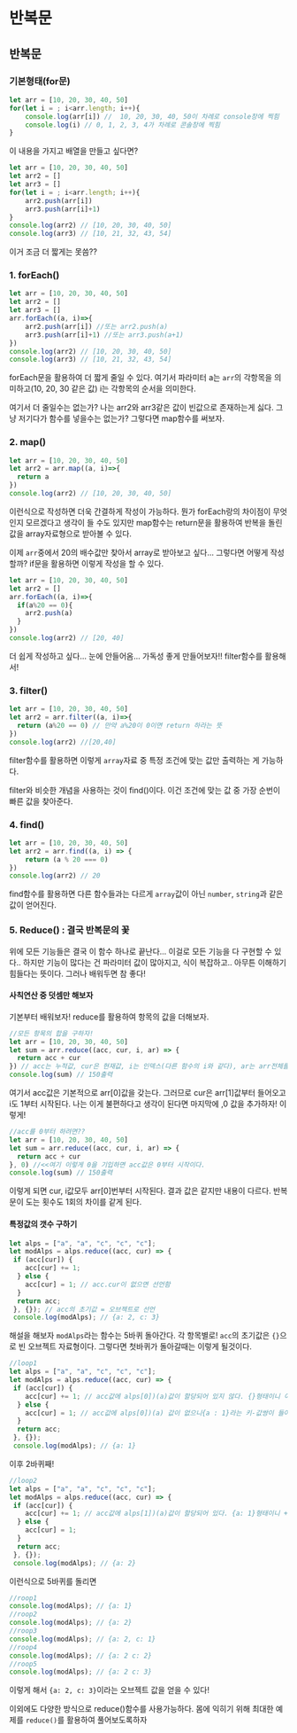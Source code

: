 # 반복문

## 반복문

### 기본형태(for문)

```javascript
let arr = [10, 20, 30, 40, 50]
for(let i = ; i<arr.length; i++){
    console.log(arr[i]) //  10, 20, 30, 40, 50이 차례로 console창에 찍힘
    console.log(i) // 0, 1, 2, 3, 4가 차례로 콘솔창에 찍힘
}
```

이 내용을 가지고 배열을 만들고 싶다면?

```javascript
let arr = [10, 20, 30, 40, 50]
let arr2 = []
let arr3 = []
for(let i = ; i<arr.length; i++){
    arr2.push(arr[i])
    arr3.push(arr[i]+1)
}
console.log(arr2) // [10, 20, 30, 40, 50]
console.log(arr3) // [10, 21, 32, 43, 54]
```

이거 조금 더 짧게는 못씀??

### 1. forEach()

```javascript
let arr = [10, 20, 30, 40, 50]
let arr2 = []
let arr3 = []
arr.forEach((a, i)=>{
    arr2.push(arr[i]) //또는 arr2.push(a)
    arr3.push(arr[i]+1) //또는 arr3.push(a+1)
})
console.log(arr2) // [10, 20, 30, 40, 50]
console.log(arr3) // [10, 21, 32, 43, 54]
```

forEach문을 활용하여 더 짧게 줄일 수 있다. 여기서 파라미터 a는 `arr`의 각항목을 의미하고(10, 20, 30 같은 값) i는 각항목의 순서을 의미한다.

여기서 더 줄일수는 없는가? 나는 arr2와 arr3같은 값이 빈값으로 존재하는게 싫다. 그냥 저기다가 함수를 넣을수는 없는가? 그렇다면 map함수를 써보자.

### 2. map()

```javascript
let arr = [10, 20, 30, 40, 50]
let arr2 = arr.map((a, i)=>{
  return a
})
console.log(arr2) // [10, 20, 30, 40, 50]
```

이런식으로 작성하면 더욱 간결하게 작성이 가능하다. 뭔가 forEach랑의 차이점이 무엇인지 모르겠다고 생각이 들 수도 있지만 map함수는 return문을 활용하여 반복을 돌린 값을 array자료형으로 받아볼 수 있다.

이제 `arr`중에서 20의 배수값만 찾아서 array로 받아보고 싶다... 그렇다면 어떻게 작성할까? if문을 활용하면 이렇게 작성을 할 수 있다.

```javascript
let arr = [10, 20, 30, 40, 50]
let arr2 = []
arr.forEach((a, i)=>{
  if(a%20 == 0){
    arr2.push(a)
  }
})
console.log(arr2) // [20, 40]
```

더 쉽게 작성하고 싶다... 눈에 안들어옴... 가독성 좋게 만들어보자!! filter함수를 활용해서!

### 3. filter()

```javascript
let arr = [10, 20, 30, 40, 50]
let arr2 = arr.filter((a, i)=>{
  return (a%20 == 0) // 만약 a%20이 0이면 return 하라는 뜻
})
console.log(arr2) //[20,40]
```

filter함수를 활용하면 이렇게 `array`자료 중 특정 조건에 맞는 값만 출력하는 게 가능하다.

filter와 비슷한 개념을 사용하는 것이 find()이다. 이건 조건에 맞는 값 중 가장 순번이 빠른 값을 찾아준다.

### 4. find() <a href="#find" id="find"></a>

```js
let arr = [10, 20, 30, 40, 50]
let arr2 = arr.find((a, i) => {
    return (a % 20 === 0)
})
console.log(arr2) // 20
```

find함수를 활용하면 다른 함수들과는 다르게 `array`값이 아닌 `number`, `string`과 같은 값이 얻어진다.

### 5. Reduce() : 결국 반복문의 꽃

위에 모든 기능들은 결국 이 함수 하나로 끝난다... 이걸로 모든 기능을 다 구현할 수 있다.. 하지만 기능이 많다는 건 파라미터 값이 많아지고, 식이 복잡하고.. 아무튼 이해하기 힘들다는 뜻이다. 그러나 배워두면 참 좋다!

#### 사칙연산 중 덧셈만 해보자

기본부터 배워보자! reduce를 활용하여 항목의 값을 더해보자.

```javascript
//모든 항목의 합을 구하자!
let arr = [10, 20, 30, 40, 50]
let sum = arr.reduce((acc, cur, i, ar) => {
  return acc + cur
}) // acc는 누적값, cur은 현재값, i는 인덱스(다른 함수의 i와 같다), ar는 arr전체를 의미한다.
console.log(sum) // 150출력
```

여기서 acc값은 기본적으로 arr\[0]값을 갖는다. 그러므로 cur은 arr\[1]값부터 들어오고 i도 1부터 시작된다. 나는 이게 불편하다고 생각이 된다면 마지막에 ,0 값을 추가하자! 이렇게!

```javascript
//acc를 0부터 하려면??
let arr = [10, 20, 30, 40, 50]
let sum = arr.reduce((acc, cur, i, ar) => {
  return acc + cur
}, 0) //<<여기 이렇게 0을 기입하면 acc값은 0부터 시작이다.
console.log(sum) // 150출력
```

이렇게 되면 cur, i값모두 arr\[0]번부터 시작된다. 결과 값은 같지만 내용이 다르다. 반복문이 도는 횟수도 1회의 차이를 같게 된다.&#x20;

#### 특정값의 갯수 구하기

```javascript
let alps = ["a", "a", "c", "c", "c"];
let modAlps = alps.reduce((acc, cur) => {
 if (acc[cur]) {
    acc[cur] += 1;
  } else {
    acc[cur] = 1; // acc.cur이 없으면 선언함
  }
  return acc;
 }, {}); // acc의 초기값 = 오브젝트로 선언
 console.log(modAlps); // {a: 2, c: 3}
```

해설을 해보자 `modAlps`라는 함수는 5바퀴 돌아간다. 각 항목별로! `acc`의 초기값은 `{}`으로 빈 오브젝트 자료형이다. 그렇다면 첫바퀴가 돌아갈때는 이렇게 될것이다.

```javascript
//loop1
let alps = ["a", "a", "c", "c", "c"];
let modAlps = alps.reduce((acc, cur) => {
 if (acc[cur]) {
    acc[cur] += 1; // acc값에 alps[0])(a)값이 할당되어 있지 않다. {}형태이니 이건 패스
  } else {
    acc[cur] = 1; // acc값에 alps[0])(a) 값이 없으니{a : 1}라는 키-값쌍이 들어갈것이다.
  }
  return acc;
 }, {});
 console.log(modAlps); // {a: 1}
```

이후 2바퀴째!

```javascript
//loop2
let alps = ["a", "a", "c", "c", "c"];
let modAlps = alps.reduce((acc, cur) => {
 if (acc[cur]) {
    acc[cur] += 1; // acc값에 alps[1])(a)값이 할당되어 있다. {a: 1}형태이니 +1해준다
  } else {
    acc[cur] = 1;
  }
  return acc;
 }, {});
 console.log(modAlps); // {a: 2}
```

이런식으로 5바퀴를 돌리면

```javascript
//roop1
console.log(modAlps); // {a: 1}
//roop2
console.log(modAlps); // {a: 2}
//roop3
console.log(modAlps); // {a: 2, c: 1}
//roop4
console.log(modAlps); // {a: 2 c: 2}
//roop5
console.log(modAlps); // {a: 2 c: 3}
```

이렇게 해서 `{a: 2, c: 3}`이라는 오브젝트 값을 얻을 수 있다!

이외에도 다양한 방식으로 reduce()함수를 사용가능하다. 몸에 익히기 위해 최대한 예제를 `reduce()`를 활용하여 풀어보도록하자
